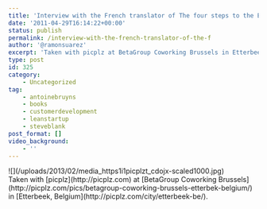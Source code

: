 ```yaml
---
title: 'Interview with the French translator of The four steps to the Epiphany @abruyns #leanstartup'
date: '2011-04-29T16:14:22+00:00'
status: publish
permalink: /interview-with-the-french-translator-of-the-f
author: '@ramonsuarez'
excerpt: 'Taken with picplz at BetaGroup Coworking Brussels in Etterbeek, Belgium.'
type: post
id: 325
category:
    - Uncategorized
tag:
    - antoinebruyns
    - books
    - customerdevelopment
    - leanstartup
    - steveblank
post_format: []
video_background:
    - ''
---
```

<div>![](/uploads/2013/02/media_https1i1picplzt_cdojx-scaled1000.jpg)</div>Taken with [picplz](http://picplz.com) at [BetaGroup Coworking Brussels](http://picplz.com/pics/betagroup-coworking-brussels-etterbek-belgium/) in [Etterbeek, Belgium](http://picplz.com/city/etterbeek-be/).